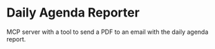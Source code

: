 # Daily Agenda Reporter

MCP server with a tool to send a PDF to an email with the daily agenda report.
